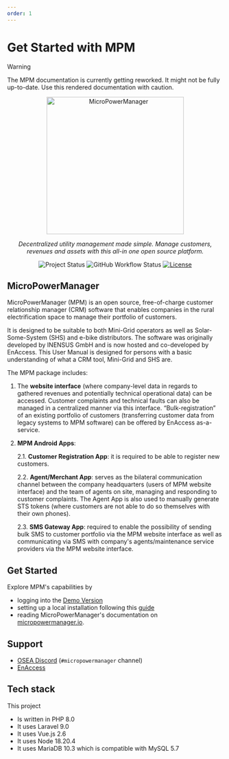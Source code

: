 ```yaml
---
order: 1
---
```


# Get Started with MPM

> [!WARNING]
> The MPM documentation is currently getting reworked. It might not be fully up-to-date.
> Use this rendered documentation with caution.

<p align="center">
  <a href="https://github.com/EnAccess/micropowermanager">
    <img
      src="https://micropowermanager.com/assets/images/Website_Illustrations_Logo.png"
      alt="MicroPowerManager"
      width="320"
    >
  </a>
</p>
<p align="center">
    <em>Decentralized utility management made simple. Manage customers, revenues and assets with this all-in one open source platform.</em>
</p>
<p align="center">
  <img
    alt="Project Status"
    src="https://img.shields.io/badge/Project%20Status-stable-green"
  >
  <img
    alt="GitHub Workflow Status"
    src="https://img.shields.io/github/actions/workflow/status/EnAccess/micropowermanager/check-generic.yaml"
  >
  <a href="https://github.com/EnAccess/micropowermanager/blob/main/LICENSE" target="_blank">
    <img
      alt="License"
      src="https://img.shields.io/github/license/EnAccess/micropowermanager"
    >
  </a>
</p>

## MicroPowerManager

MicroPowerManager (MPM) is an open source, free-of-charge customer relationship manager (CRM) software that enables companies in the rural electrification space to manage their portfolio of customers.

It is designed to be suitable to both Mini-Grid operators as well as Solar-Some-System (SHS) and e-bike distributors.
The software was originally developed by INENSUS GmbH and is now hosted and co-developed by EnAccess. This User Manual is designed for persons with a basic understanding of what a CRM tool, Mini-Grid and SHS are.

The MPM package includes:

1. The **website interface** (where company-level data in regards to gathered revenues and potentially technical operational data) can be accessed. Customer complaints and technical faults can also be managed in a centralized manner via this interface. “Bulk-registration” of an existing portfolio of customers (transferring customer data from legacy systems to MPM software) can be offered by EnAccess as-a-service.

2. **MPM Android Apps**:

   2.1. **Customer Registration App**: it is required to be able to register new customers.

   2.2. **Agent/Merchant App**: serves as the bilateral communication channel between the company headquarters (users of MPM website interface) and the team of agents on site, managing and responding to customer complaints. The Agent App is also used to manually generate STS tokens (where customers are not able to do so themselves with their own phones).

   2.3. **SMS Gateway App**: required to enable the possibility of sending bulk SMS to customer portfolio via the MPM website interface as well as communicating via SMS with company's agents/maintenance service providers via the MPM website interface.

## Get Started

Explore MPM's capabilities by

- logging into the [Demo Version](https://demo.micropowermanager.io/#/login)
- setting up a local installation following this [guide](https://micropowermanager.io/development/development-environment.html)
- reading MicroPowerManager's documentation on [micropowermanager.io](https://micropowermanager.io/).

## Support

- [OSEA Discord](https://discord.osea-community.org/) (`#micropowermanager` channel)
- [EnAccess](https://enaccess.org/)

## Tech stack

This project

- Is written in PHP 8.0
- It uses Laravel 9.0
- It uses Vue.js 2.6
- It uses Node 18.20.4
- It uses MariaDB 10.3 which is compatible with MySQL 5.7
